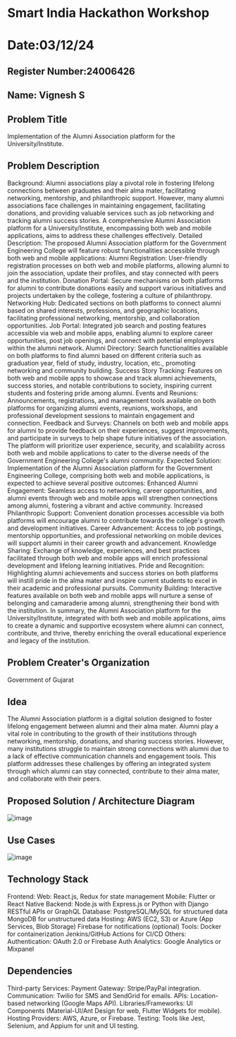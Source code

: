 # Smart India Hackathon Workshop
# Date:03/12/24
## Register Number:24006426
## Name: Vignesh S
## Problem Title
Implementation of the Alumni Association platform for the University/Institute.
## Problem Description
Background: Alumni associations play a pivotal role in fostering lifelong connections between graduates and their alma mater, facilitating networking, mentorship, and philanthropic support. However, many alumni associations face challenges in maintaining engagement, facilitating donations, and providing valuable services such as job networking and tracking alumni success stories. A comprehensive Alumni Association platform for a University/Institute, encompassing both web and mobile applications, aims to address these challenges effectively. Detailed Description: The proposed Alumni Association platform for the Government Engineering College will feature robust functionalities accessible through both web and mobile applications: Alumni Registration: User-friendly registration processes on both web and mobile platforms, allowing alumni to join the association, update their profiles, and stay connected with peers and the institution. Donation Portal: Secure mechanisms on both platforms for alumni to contribute donations easily and support various initiatives and projects undertaken by the college, fostering a culture of philanthropy. Networking Hub: Dedicated sections on both platforms to connect alumni based on shared interests, professions, and geographic locations, facilitating professional networking, mentorship, and collaboration opportunities. Job Portal: Integrated job search and posting features accessible via web and mobile apps, enabling alumni to explore career opportunities, post job openings, and connect with potential employers within the alumni network. Alumni Directory: Search functionalities available on both platforms to find alumni based on different criteria such as graduation year, field of study, industry, location, etc., promoting networking and community building. Success Story Tracking: Features on both web and mobile apps to showcase and track alumni achievements, success stories, and notable contributions to society, inspiring current students and fostering pride among alumni. Events and Reunions: Announcements, registrations, and management tools available on both platforms for organizing alumni events, reunions, workshops, and professional development sessions to maintain engagement and connection. Feedback and Surveys: Channels on both web and mobile apps for alumni to provide feedback on their experiences, suggest improvements, and participate in surveys to help shape future initiatives of the association. The platform will prioritize user experience, security, and scalability across both web and mobile applications to cater to the diverse needs of the Government Engineering College's alumni community. Expected Solution: Implementation of the Alumni Association platform for the Government Engineering College, comprising both web and mobile applications, is expected to achieve several positive outcomes: Enhanced Alumni Engagement: Seamless access to networking, career opportunities, and alumni events through web and mobile apps will strengthen connections among alumni, fostering a vibrant and active community. Increased Philanthropic Support: Convenient donation processes accessible via both platforms will encourage alumni to contribute towards the college's growth and development initiatives. Career Advancement: Access to job postings, mentorship opportunities, and professional networking on mobile devices will support alumni in their career growth and advancement. Knowledge Sharing: Exchange of knowledge, experiences, and best practices facilitated through both web and mobile apps will enrich professional development and lifelong learning initiatives. Pride and Recognition: Highlighting alumni achievements and success stories on both platforms will instill pride in the alma mater and inspire current students to excel in their academic and professional pursuits. Community Building: Interactive features available on both web and mobile apps will nurture a sense of belonging and camaraderie among alumni, strengthening their bond with the institution. In summary, the Alumni Association platform for the University/Institute, integrated with both web and mobile applications, aims to create a dynamic and supportive ecosystem where alumni can connect, contribute, and thrive, thereby enriching the overall educational experience and legacy of the institution.
## Problem Creater's Organization
Government of Gujarat

## Idea
The Alumni Association platform is a digital solution designed to foster lifelong engagement between alumni and their alma mater. Alumni play a vital role in contributing to the growth of their institutions through networking, mentorship, donations, and sharing success stories. However, many institutions struggle to maintain strong connections with alumni due to a lack of effective communication channels and engagement tools. This platform addresses these challenges by offering an integrated system through which alumni can stay connected, contribute to their alma mater, and collaborate with their peers.

## Proposed Solution / Architecture Diagram
![image](https://github.com/user-attachments/assets/176913c2-9101-464e-8a6f-d312048f9537)


## Use Cases
![image](https://github.com/user-attachments/assets/6a8120a0-4738-425b-911a-71b78e965bf7)


## Technology Stack
Frontend:
Web: React.js, Redux for state management
Mobile: Flutter or React Native
Backend:
Node.js with Express.js or Python with Django
RESTful APIs or GraphQL
Database:
PostgreSQL/MySQL for structured data
MongoDB for unstructured data
Hosting:
AWS (EC2, S3) or Azure (App Services, Blob Storage)
Firebase for notifications (optional)
Tools:
Docker for containerization
Jenkins/GitHub Actions for CI/CD
Others:
Authentication: OAuth 2.0 or Firebase Auth
Analytics: Google Analytics or Mixpanel


## Dependencies
Third-party Services:
Payment Gateway: Stripe/PayPal integration.
Communication: Twilio for SMS and SendGrid for emails.
APIs:
Location-based networking (Google Maps API).
Libraries/Frameworks:
UI Components (Material-UI/Ant Design for web, Flutter Widgets for mobile).
Hosting Providers:
AWS, Azure, or Firebase.
Testing:
Tools like Jest, Selenium, and Appium for unit and UI testing.
